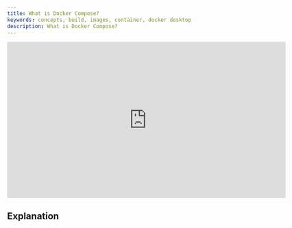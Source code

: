 ```yaml
---
title: What is Docker Compose?
keywords: concepts, build, images, container, docker desktop
description: What is Docker Compose?
---
```


<iframe width="650" height="365" src="https://www.youtube.com/embed/nsWWQ1xoEy0?rel=0" title="YouTube video player" frameborder="0" allow="accelerometer; autoplay; clipboard-write; encrypted-media; gyroscope; picture-in-picture; web-share" allowfullscreen></iframe>

## Explanation


